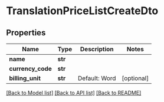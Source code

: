 # TranslationPriceListCreateDto

## Properties
Name | Type | Description | Notes
------------ | ------------- | ------------- | -------------
**name** | **str** |  | 
**currency_code** | **str** |  | 
**billing_unit** | **str** | Default: Word | [optional] 

[[Back to Model list]](../README.md#documentation-for-models) [[Back to API list]](../README.md#documentation-for-api-endpoints) [[Back to README]](../README.md)

